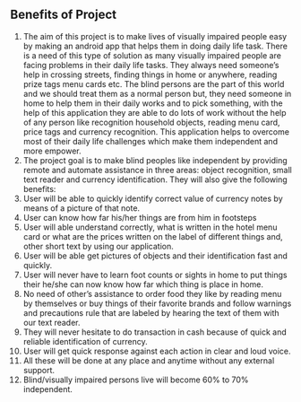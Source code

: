 ## Benefits of Project
1) The aim of this project is to make lives of visually impaired people easy by making an android app that helps them in doing daily life task. There is a need of this type of solution as many visually impaired people are facing problems in their daily life tasks. They always need someone’s help in crossing streets, finding things in home or anywhere, reading prize tags menu cards etc. The blind persons are the part of this world and we should treat them as a normal person but, they need someone in home to help them in their daily works and to pick something, with the help of this application they are able to do lots of work without the help of any person like recognition household objects, reading menu card, price tags and currency recognition. This application helps to overcome most of their daily life challenges which make them independent and more empower.
2) The project goal is to make blind peoples like independent by providing remote and automate assistance in three areas: object recognition, small text reader and currency identification. They will also give the following benefits:
3) User will be able to quickly identify correct value of currency notes by means of a picture of that note.
4) User can know how far his/her things are from him in footsteps
5) User will able understand correctly, what is written in the hotel menu card or what are the prices written on the label of different things and, other short text by using our application.
6) User will be able get pictures of objects and their identification fast and quickly.
7) User will never have to learn foot counts or sights in home to put things their he/she can now know how far which thing is place in home.
8) No need of other’s assistance to order food they like by reading menu by themselves or buy things of their favorite brands and follow warnings and precautions rule that are labeled by hearing the text of them with our text reader.
9) They will never hesitate to do transaction in cash because of quick and reliable identification of currency.
10) User will get quick response against each action in clear and loud voice.
11) All these will be done at any place and anytime without any external support.
12) Blind/visually impaired persons live will become 60% to 70% independent.
